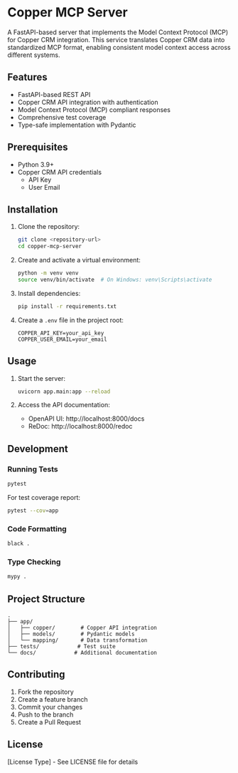# Copper MCP Server

A FastAPI-based server that implements the Model Context Protocol (MCP) for Copper CRM integration. This service translates Copper CRM data into standardized MCP format, enabling consistent model context access across different systems.

## Features

- FastAPI-based REST API
- Copper CRM API integration with authentication
- Model Context Protocol (MCP) compliant responses
- Comprehensive test coverage
- Type-safe implementation with Pydantic

## Prerequisites

- Python 3.9+
- Copper CRM API credentials
  - API Key
  - User Email

## Installation

1. Clone the repository:
   ```bash
   git clone <repository-url>
   cd copper-mcp-server
   ```

2. Create and activate a virtual environment:
   ```bash
   python -m venv venv
   source venv/bin/activate  # On Windows: venv\Scripts\activate
   ```

3. Install dependencies:
   ```bash
   pip install -r requirements.txt
   ```

4. Create a `.env` file in the project root:
   ```
   COPPER_API_KEY=your_api_key
   COPPER_USER_EMAIL=your_email
   ```

## Usage

1. Start the server:
   ```bash
   uvicorn app.main:app --reload
   ```

2. Access the API documentation:
   - OpenAPI UI: http://localhost:8000/docs
   - ReDoc: http://localhost:8000/redoc

## Development

### Running Tests

```bash
pytest
```

For test coverage report:
```bash
pytest --cov=app
```

### Code Formatting

```bash
black .
```

### Type Checking

```bash
mypy .
```

## Project Structure

```
.
├── app/
│   ├── copper/        # Copper API integration
│   ├── models/        # Pydantic models
│   └── mapping/       # Data transformation
├── tests/            # Test suite
└── docs/            # Additional documentation
```

## Contributing

1. Fork the repository
2. Create a feature branch
3. Commit your changes
4. Push to the branch
5. Create a Pull Request

## License

[License Type] - See LICENSE file for details 